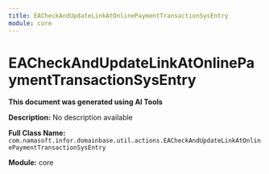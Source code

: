 ```yaml
---
title: EACheckAndUpdateLinkAtOnlinePaymentTransactionSysEntry
module: core
---
```



<div class='entity-flows'>

# EACheckAndUpdateLinkAtOnlinePaymentTransactionSysEntry

**This document was generated using AI Tools**

**Description:** No description available

**Full Class Name:** `com.namasoft.infor.domainbase.util.actions.EACheckAndUpdateLinkAtOnlinePaymentTransactionSysEntry`

**Module:** core


</div>

